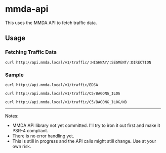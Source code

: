 # mmda-api
This uses the MMDA API to fetch traffic data.

## Usage ##
### Fetching  Traffic Data
```
curl http://api.mmda.local/v1/traffic/:HIGHWAY/:SEGMENT/:DIRECTION
```

### Sample
```
curl http://api.mmda.local/v1/traffic/EDSA
```

```
curl http://api.mmda.local/v1/traffic/C5/BAGONG_ILOG
```

```
curl http://api.mmda.local/v1/traffic/C5/BAGONG_ILOG/NB
```

___
Notes:
- MMDA API library not yet committed. I'll try to iron it out first and make it PSR-4 compliant.
- There is no error handling yet.
- This is still in progress and the API calls might still change. Use at your own risk.


